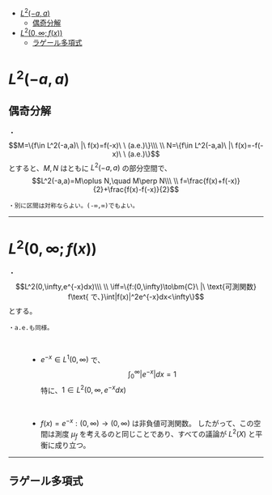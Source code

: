 
- [$L^2(-a,a)$](#l2-aa)
  - [偶奇分解](#偶奇分解)
- [$L^2(0,∞;f(x))$](#l20fx)
  - [ラゲール多項式](#ラゲール多項式)




# $L^2(-a,a)$

## 偶奇分解

・
$$M=\{f\in L^2(-a,a)\ |\ f(x)=f(-x)\ \ (a.e.)\}\\\ \\
N=\{f\in L^2(-a,a)\ |\ f(x)=-f(-x)\ \ (a.e.)\}$$
とすると、$M,N$ はともに $L^2(-a,a)$ の部分空間で、
$$L^2(-a,a)=M\oplus N,\quad M\perp N\\\ \\
f=\frac{f(x)+f(-x)}{2}+\frac{f(x)-f(-x)}{2}$$

    ・別に区間は対称ならよい。(-∞,∞)でもよい。

---

# $L^2(0,∞;f(x))$

<dl><dt>

・$$L^2(0,\infty,e^{-x}dx)\\\ \\
\iff=\{f:(0,\infty)\to\bm{C}\ |\ \text{可測関数} f\text{ で、}\int|f(x)|^2e^{-x}dx<\infty\}$$
とする。

    ・a.e.も同様。
<br>

</dt><dd>

- $e^{-x}\in L^1(0,\infty)$ で、
$$\int_0^{\infty} |e^{-x}|dx=1$$
特に、$1\in L^2(0,\infty,e^{-x}dx)$
<br>

- $f(x)=e^{-x}:(0,\infty)\to(0,\infty)$ は非負値可測関数。
したがって、この空間は測度 $\mu_f$ を考えるのと同じことであり、すべての議論が $L^2(X)$ と平衡に成り立つ。

</dd></dl>

---

## ラゲール多項式 


